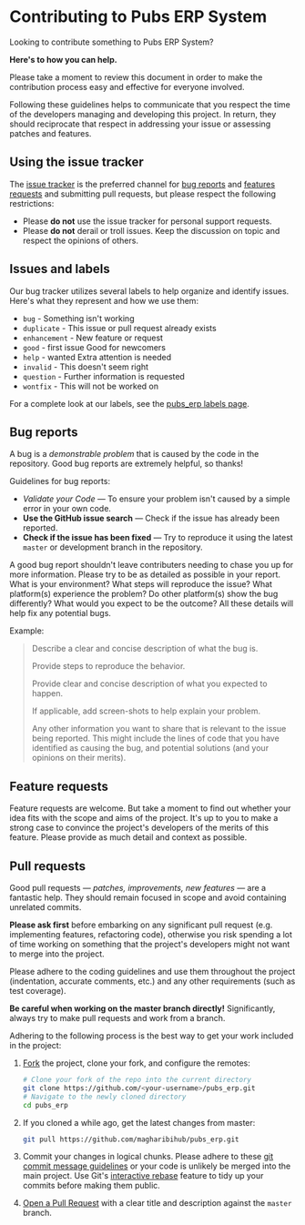 # Contributing to Pubs ERP System
Looking to contribute something to Pubs ERP System? 

**Here's to how you can help.**

Please take a moment to review this document in order to make the contribution process easy and effective for everyone 
involved.

Following these guidelines helps to communicate that you respect the time of the developers managing and developing this 
project. In return, they should reciprocate that respect in addressing your issue or assessing patches and features.

## Using the issue tracker
The [issue tracker](https://github.com/magharibihub/pubs_erp/issues) is the preferred channel for 
[bug reports](https://github.com/magharibihub/pubs_erp/issues/new?template=bug_report.md) and 
[features requests](https://github.com/magharibihub/pubs_erp/issues/new?template=feature_request.md&labels=feature) 
and submitting pull requests, but please respect the following restrictions:
* Please **do not** use the issue tracker for personal support requests.
* Please **do not** derail or troll issues. Keep the discussion on topic and respect the opinions of others.

## Issues and labels
Our bug tracker utilizes several labels to help organize and identify issues. Here's what they represent and how we use 
them:
- `bug` - Something isn't working
- `duplicate` - This issue or pull request already exists
- `enhancement` - New feature or request
- `good` - first issue Good for newcomers
- `help` - wanted Extra attention is needed
- `invalid` - This doesn't seem right
- `question` - Further information is requested
- `wontfix` - This will not be worked on

For a complete look at our labels, see the 
[pubs_erp labels page](https://github.com/magharibihub/pubs_erp/labels).


## Bug reports

A bug is a _demonstrable problem_ that is caused by the code in the repository. Good bug reports are extremely helpful, 
so thanks!

Guidelines for bug reports:

* *Validate your Code* &mdash; To ensure your problem isn't caused by a simple error in your own code.
* **Use the GitHub issue search** &mdash; Check if the issue has already been reported.
* **Check if the issue has been fixed** &mdash; Try to reproduce it using the latest `master` or development branch in 
the repository.

A good bug report shouldn't leave contributers needing to chase you up for more information. Please try to be as 
detailed as possible in your report. What is your environment? What steps will reproduce the issue? What platform(s) 
experience the problem? Do other platform(s) show the bug differently? What would you expect to be the outcome? All 
these details will help fix any potential bugs.

Example:
> Describe a clear and concise description of what the bug is.
>
> Provide steps to reproduce the behavior.
>
> Provide clear and concise description of what you expected to happen.
>
> If applicable, add screen-shots to help explain your problem.
>
> Any other information you want to share that is relevant to the issue being reported. This might include the lines of 
code that you have identified as causing the bug, and potential solutions (and your opinions on their merits).

## Feature requests
Feature requests are welcome. But take a moment to find out whether your idea fits with the scope and aims of the 
project. It's up to you to make a strong case to convince the project's developers of the merits of this feature. 
Please provide as much detail and context as possible.

## Pull requests
Good pull requests &mdash; *patches, improvements, new features* &mdash; are a fantastic help. They should remain focused in scope and 
avoid containing unrelated commits.

**Please ask first** before embarking on any significant pull request (e.g. implementing features, refactoring code), 
otherwise you risk spending a lot of time working on something that the project's developers might not want to merge 
into the project.

Please adhere to the coding guidelines and use them throughout the project (indentation, accurate comments, etc.) and 
any other requirements (such as test coverage).

**Be careful when working on the master branch directly!** Significantly, always try to make pull requests and work from a branch.

Adhering to the following process is the best way to get your work included in the project:
1. [Fork](https://help.github.com/articles/fork-a-repo/) the project, clone your fork, and configure the remotes:

   ```bash
   # Clone your fork of the repo into the current directory
   git clone https://github.com/<your-username>/pubs_erp.git
   # Navigate to the newly cloned directory
   cd pubs_erp
   ```
2. If you cloned a while ago, get the latest changes from master:

   ```bash
   git pull https://github.com/magharibihub/pubs_erp.git
   ```
3. Commit your changes in logical chunks. Please adhere to these 
[git commit message guidelines](https://tbaggery.com/2008/04/19/a-note-about-git-commit-messages.html) or your code is 
unlikely be merged into the main project. Use Git's 
[interactive rebase](https://help.github.com/articles/about-git-rebase/) feature to tidy up your commits before making 
them public.
4. [Open a Pull Request](https://help.github.com/articles/about-pull-requests/) with a clear title and description 
against the `master` branch.